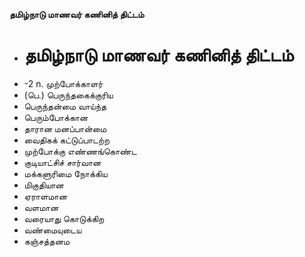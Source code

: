 **தமிழ்நாடு மாணவர் கணினித் திட்டம்**
- # தமிழ்நாடு மாணவர் கணினித் திட்டம்
- -2 n. முற்போக்காளர்
- (பெ.) பெருந்தகைக்குரிய
- பெருந்தன்மை வாய்ந்த
- பெரும்போக்கான
- தாரான மனப்பான்மை
- வைதிகக் கட்டுப்பாடற்ற
- முற்போக்கு எண்ணங்கொண்ட
- குடியாட்சிச் சார்வான
- மக்களுரிமை நோக்கிய
- மிகுதியான
- ஏராளமான
- வளமான
- வரையாது கொடுக்கிற
- வண்மையுடைய
- கஞ்சத்தனம

